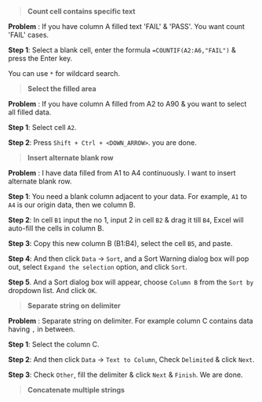 > **Count cell contains specific text**

**Problem** : If you have column A filled text 'FAIL' & 'PASS'. You want count 'FAIL' cases.

**Step 1**: Select a blank cell, enter the formula `=COUNTIF(A2:A6,"FAIL")` & press the Enter key.

You can use `*` for wildcard search.

> **Select the filled area**

**Problem** : If you have column A filled from A2 to A90 & you want to select all filled data.

**Step 1**: Select cell `A2`.

**Step 2**: Press `Shift + Ctrl + <DOWN_ARROW>`. you are done.

> **Insert alternate blank row**

**Problem** : I have data filled from A1 to A4 continuously. I want to insert alternate blank row.

**Step 1**: You need a blank column adjacent to your data. For example, `A1` to `A4` is our origin data, then we column B.

**Step 2**: In cell `B1` input the no 1, input 2 in cell `B2` & drag it till `B4`, Excel will auto-fill the cells in column B.

**Step 3**: Copy this new column B (B1:B4), select the cell `B5`, and paste.

**Step 4**: And then click `Data` -> `Sort`, and a Sort Warning dialog box will pop out, select `Expand the selection` option, and click `Sort`.

**Step 5**. And a Sort dialog box will appear, choose `Column B` from the `Sort by` dropdown list. And click `OK`.


> **Separate string on delimiter**

**Problem** : Separate string on delimiter. For example column C contains data having `,` in between.

**Step 1**: Select the column C.

**Step 2**: And then click `Data` -> `Text to Column`, Check `Delimited` & click `Next`.

**Step 3**: Check `Other`, fill the delimiter & click `Next` & `Finish`. We are done. 

> **Concatenate multiple strings**
